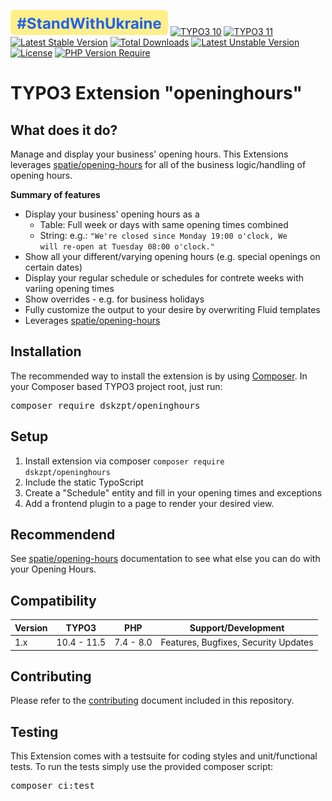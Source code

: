 [![StandWithUkraine](https://raw.githubusercontent.com/vshymanskyy/StandWithUkraine/main/badges/StandWithUkraine.svg)](https://github.com/vshymanskyy/StandWithUkraine/blob/main/docs/README.md)
[![TYPO3 10](https://img.shields.io/badge/TYPO3-10-orange.svg)](https://get.typo3.org/version/10)
[![TYPO3 11](https://img.shields.io/badge/TYPO3-11-orange.svg)](https://get.typo3.org/version/11)
[![Latest Stable Version](http://poser.pugx.org/dskzpt/openinghours/v)](https://packagist.org/packages/dskzpt/openinghours) [![Total Downloads](http://poser.pugx.org/dskzpt/openinghours/downloads)](https://packagist.org/packages/dskzpt/openinghours) [![Latest Unstable Version](http://poser.pugx.org/dskzpt/openinghours/v/unstable)](https://packagist.org/packages/dskzpt/openinghours) [![License](http://poser.pugx.org/dskzpt/openinghours/license)](https://packagist.org/packages/dskzpt/openinghours) [![PHP Version Require](http://poser.pugx.org/dskzpt/openinghours/require/php)](https://packagist.org/packages/dskzpt/openinghours)

TYPO3 Extension "openinghours"
=================================

## What does it do?

Manage and display your business' opening hours.
This Extensions leverages [spatie/opening-hours](https://github.com/spatie/opening-hours) for
all of the business logic/handling of opening hours.

**Summary of features**

* Display your business' opening hours as a
    * Table: Full week or days with same opening times combined
    * String: e.g.: <code>"We're closed since Monday 19:00 o'clock, We will re-open at Tuesday 08:00 o'clock."</code>
* Show all your different/varying opening hours (e.g. special openings on
  certain dates)
* Display your regular schedule or schedules for contrete weeks with variing
  opening times
* Show overrides - e.g. for business holidays
* Fully customize the output to your desire by overwriting Fluid templates
* Leverages [spatie/opening-hours](https://github.com/spatie/opening-hours)

## Installation

The recommended way to install the extension is by
using [Composer](https://getcomposer.org/). In your Composer based TYPO3 project
root, just run:
<pre>composer require dskzpt/openinghours</pre>

## Setup

1. Install extension via composer <code>composer require dskzpt/openinghours</code>
2. Include the static TypoScript
3. Create a "Schedule" entity and fill in your opening times and exceptions
4. Add a frontend plugin to a page to render your desired view.

## Recommendend

See [spatie/opening-hours](https://github.com/spatie/opening-hours) documentation to see what else you can do with your Opening Hours.

## Compatibility

| Version | TYPO3       | PHP       | Support/Development                  |
|---------|-------------|-----------|--------------------------------------|
| 1.x     | 10.4 - 11.5 | 7.4 - 8.0 | Features, Bugfixes, Security Updates |

## Contributing

Please refer to the [contributing](CONTRIBUTING.md) document included in this
repository.

## Testing

This Extension comes with a testsuite for coding styles and unit/functional
tests. To run the tests simply use the provided composer script:

<pre>composer ci:test</pre>
